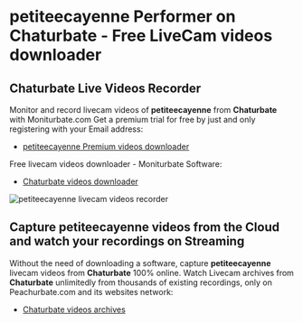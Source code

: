 # petiteecayenne Performer on Chaturbate - Free LiveCam videos downloader

## Chaturbate Live Videos Recorder

Monitor and record livecam videos of **petiteecayenne** from **Chaturbate** with Moniturbate.com
Get a premium trial for free by just and only registering with your Email address:
* [petiteecayenne Premium videos downloader](https://moniturbate.com/request-demo-licence-key.html)

Free livecam videos downloader - Moniturbate Software:
* [Chaturbate videos downloader](https://moniturbate.com/moniturbate-download-software.html)

![petiteecayenne livecam videos recorder](https://peachurnet.com/templates/moniturbate-software.png)


## Capture petiteecayenne videos from the Cloud and watch your recordings on Streaming

Without the need of downloading a software, capture **petiteecayenne** livecam videos from **Chaturbate** 100% online.
Watch Livecam archives from **Chaturbate** unlimitedly from thousands of existing recordings, only on Peachurbate.com and its websites network:
* [Chaturbate videos archives](https://peachurnet.com/)